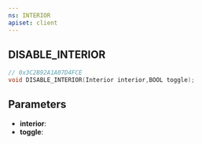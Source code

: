 ```yaml
---
ns: INTERIOR
apiset: client
---
```

## DISABLE_INTERIOR

```c
// 0x3C2B92A1A07D4FCE
void DISABLE_INTERIOR(Interior interior,BOOL toggle);
```


## Parameters
* **interior**:
* **toggle**: